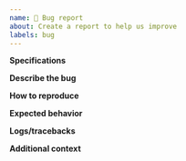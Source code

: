 ```yaml
---
name: 🐛 Bug report
about: Create a report to help us improve
labels: bug
---
```


**Specifications**

<!-- Please list the package name with the version -->

**Describe the bug**

<!-- A clear and concise description of what the bug is -->

**How to reproduce**

<!-- How to reproduce the behavior? Add the steps -->

**Expected behavior**

<!-- A clear and concise description of what you expected to happen -->

**Logs/tracebacks**

<!-- If applicable, add logs/tracebacks to help explain your problem -->

**Additional context**

<!-- Add any other context about the problem -->
